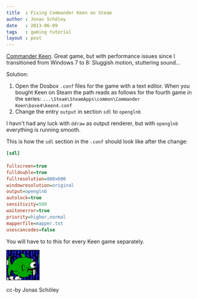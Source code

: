 ```yaml
---
title  : Fixing Commander Keen on Steam
author : Jonas Schöley
date   : 2013-06-09
tags   : gaming tutorial
layout : post
---
```


[Commander Keen](https://en.wikipedia.org/wiki/Commander_keen). Great game, but with performance issues since I transitioned from Windows 7 to 8: Sluggish motion, stuttering sound...

Solution:

  1. Open the Dosbox `.conf` files for the game with a text editor. When you bought Keen on Steam the path reads as follows for the fourth game in the series: `...\Steam\SteamApps\common\Commander Keen\base4\keen4.conf`
  2. Change the entry `output` in section `sdl` to `openglnb`

I havn't had any luck with `ddraw` as output renderer, but with `openglnb` everything is running smooth.

This is how the `sdl` section in the `.conf` should look like after the change:

```cfg
[sdl]

fullscreen=true
fulldouble=true
fullresolution=800x600
windowresolution=original
output=openglnb
autolock=true
sensitivity=500
waitonerror=true
priority=higher,normal
mapperfile=mapper.txt
usescancodes=false
```

You will have to to this for every Keen game separately.

![](/assets/2013-06-09-fixing_commander_keen_on_steam/Dopefish.png)

cc-by Jonas Schöley